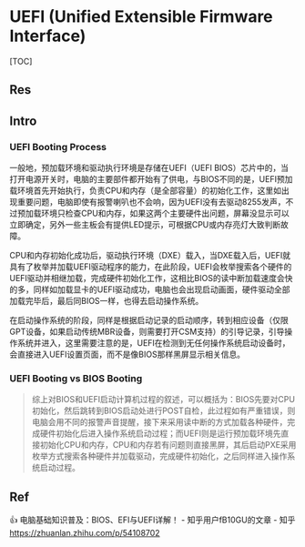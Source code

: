# UEFI (Unified Extensible Firmware Interface)

[TOC]



## Res


## Intro
### UEFI Booting Process
一般地，预加载环境和驱动执行环境是存储在UEFI（UEFI BIOS）芯片中的，当打开电源开关时，电脑的主要部件都开始有了供电，与BIOS不同的是，UEFI预加载环境首先开始执行，负责CPU和内存（是全部容量）的初始化工作，这里如出现重要问题，电脑即使有报警喇叭也不会响，因为UEFI没有去驱动8255发声，不过预加载环境只检查CPU和内存，如果这两个主要硬件出问题，屏幕没显示可以立即确定，另外一些主板会有提供LED提示，可根据CPU或内存亮灯大致判断故障。

CPU和内存初始化成功后，驱动执行环境（DXE）载入，当DXE载入后，UEFI就具有了枚举并加载UEFI驱动程序的能力，在此阶段，UEFI会枚举搜索各个硬件的UEFI驱动并相继加载，完成硬件初始化工作，这相比BIOS的读中断加载速度会快的多，同样如加载显卡的UEFI驱动成功，电脑也会出现启动画面，硬件驱动全部加载完毕后，最后同BIOS一样，也得去启动操作系统。

在启动操作系统的阶段，同样是根据启动记录的启动顺序，转到相应设备（仅限GPT设备，如果启动传统MBR设备，则需要打开CSM支持）的引导记录，引导操作系统并进入，这里需要注意的是，UEFI在检测到无任何操作系统启动设备时，会直接进入UEFI设置页面，而不是像BIOS那样黑屏显示相关信息。


### UEFI Booting vs BIOS Booting

> 综上对BIOS和UEFI启动计算机过程的叙述，可以概括为：BIOS先要对CPU初始化，然后跳转到BIOS启动处进行POST自检，此过程如有严重错误，则电脑会用不同的报警声音提醒，接下来采用读中断的方式加载各种硬件，完成硬件初始化后进入操作系统启动过程；而UEFI则是运行预加载环境先直接初始化CPU和内存，CPU和内存若有问题则直接黑屏，其后启动PXE采用枚举方式搜索各种硬件并加载驱动，完成硬件初始化，之后同样进入操作系统启动过程。




## Ref
👍 电脑基础知识普及：BIOS、EFI与UEFI详解！ - 知乎用户fB10GU的文章 - 知乎 https://zhuanlan.zhihu.com/p/54108702




